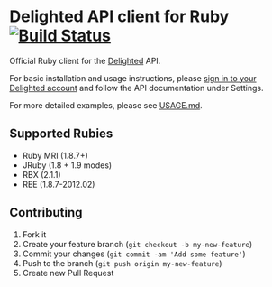 # Delighted API client for Ruby [![Build Status](https://travis-ci.org/delighted/delighted-ruby.png)](https://travis-ci.org/delighted/delighted-ruby)

Official Ruby client for the [Delighted](https://delightedapp.com) API.

For basic installation and usage instructions, please [sign in to your Delighted account](https://delightedapp.com/signin) and follow the API documentation under Settings.

For more detailed examples, please see [USAGE.md](https://github.com/delighted/delighted-ruby/blob/master/USAGE.md).

## Supported Rubies

- Ruby MRI (1.8.7+)
- JRuby (1.8 + 1.9 modes)
- RBX (2.1.1)
- REE (1.8.7-2012.02)

## Contributing

1. Fork it
2. Create your feature branch (`git checkout -b my-new-feature`)
3. Commit your changes (`git commit -am 'Add some feature'`)
4. Push to the branch (`git push origin my-new-feature`)
5. Create new Pull Request
